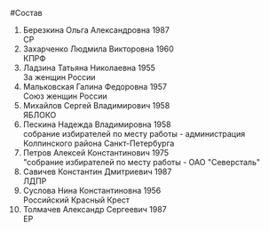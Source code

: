 #Состав
1. Березкина Ольга Александровна 1987   
    СР
2. Захарченко Людмила Викторовна 1960   
    КПРФ
3. Ладзина Татьяна Николаевна 1955   
    За женщин России
4. Мальковская Галина Федоровна 1957   
    Союз женщин России
5. Михайлов Сергей Владимирович 1958   
    ЯБЛОКО
6. Пескина Надежда Владимировна 1958   
    собрание избирателей по месту работы - администрация Колпинского района Санкт-Петербурга
7. Петров Алексей Константинович 1975   
    "собрание избирателей по месту работы - ОАО "Северсталь"
8. Савичев Константин Дмитриевич 1987   
    ЛДПР
9. Суслова Нина Константиновна 1956   
    Российский Красный Крест
10. Толмачев Александр Сергеевич 1987   
    ЕР
